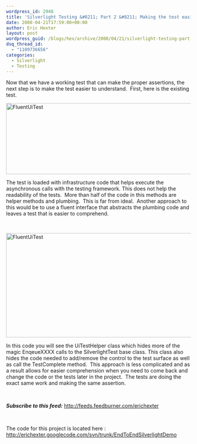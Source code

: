```yaml
---
wordpress_id: 2948
title: 'Silverlight Testing &#8211; Part 2 &#8211; Making the test easier understand.'
date: 2008-04-21T17:59:00+00:00
author: Eric Hexter
layout: post
wordpress_guid: /blogs/hex/archive/2008/04/21/silverlight-testing-part-2-making-the-test-easier-understand.aspx
dsq_thread_id:
  - "1109736656"
categories:
  - Silverlight
  - Testing
---
```

Now that we have a working test that can make the proper assertions, the next step is to make the test easier to understand.&nbsp; First, here is the existing test.


  


<A title="FluentUiTest" href="http://erichexter.googlecode.com/svn/trunk/EndToEndSilverlightDemo/EndToEndSilverlightDemo/EndtoEndSilverlightDemo.Tests/Test.cs" target="_blank"><IMG height="194" alt="FluentUiTest" src="http://static.flickr.com/2363/2431211087_06ec8d318d.jpg" width="579" border="0" /></A>


  


The test is loaded with infrastructure code that helps execute the asynchronous calls with the testing framework. This does not help the readability of the tests.&nbsp; More than half of the code in this methods are helper methods and plumbing.&nbsp; This is far from ideal.&nbsp; Another approach to this would be to use a fluent interface that abstracts the plumbing code and leaves a test that is easier to comprehend.


  


&nbsp;


  


<A class="" title="FluentUiTest" href="http://erichexter.googlecode.com/svn/trunk/EndToEndSilverlightDemo/EndToEndSilverlightDemo/EndtoEndSilverlightDemo.Tests/IntegrationTestPartII.cs" target="_blank"><IMG height="285" alt="FluentUiTest" src="http://static.flickr.com/3269/2432024392_69f4b19130.jpg" width="553" border="0" /></A>


  


In this code you will see the UiTestHelper class which hides more of the magic EnqeueXXXX calls to the SilverlightTest base class. This class also hides the code needed to add/remove the control to the test surface as well as call the TestComplete method.&nbsp; This approach is less complicated and as a result allows for easier comprehension when you need to come back and change the code or the tests later in the project.&nbsp; The tests are doing the exact same work and making the same assertion.&nbsp; 


  


&nbsp;


  


**_Subscribe to this feed:_** <http://feeds.feedburner.com/erichexter> 


  


&nbsp;


  


The code for this project is located here : <http://erichexter.googlecode.com/svn/trunk/EndToEndSilverlightDemo>